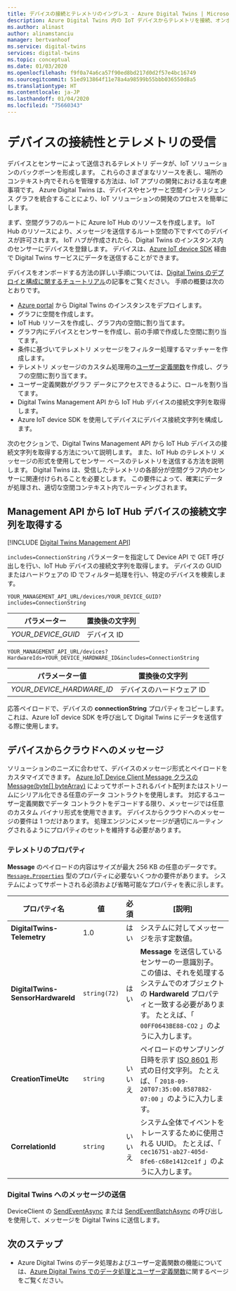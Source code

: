 ```yaml
---
title: デバイスの接続とテレメトリのイングレス - Azure Digital Twins | Microsoft Docs
description: Azure Digital Twins 内の IoT デバイスからテレメトリを接続、オンボード、送信する方法について説明します。
ms.author: alinast
author: alinamstanciu
manager: bertvanhoof
ms.service: digital-twins
services: digital-twins
ms.topic: conceptual
ms.date: 01/03/2020
ms.openlocfilehash: f9f0a74a6ca57f90ed8bd217d0d2f57e4bc16749
ms.sourcegitcommit: 51ed913864f11e78a4a98599b55bbb036550d8a5
ms.translationtype: HT
ms.contentlocale: ja-JP
ms.lasthandoff: 01/04/2020
ms.locfileid: "75660343"
---
```

# <a name="device-connectivity-and-telemetry-ingress"></a>デバイスの接続性とテレメトリの受信

デバイスとセンサーによって送信されるテレメトリ データが、IoT ソリューションのバックボーンを形成します。 これらのさまざまなリソースを表し、場所のコンテキスト内でそれらを管理する方法は、IoT アプリの開発における主な考慮事項です。 Azure Digital Twins は、デバイスやセンサーと空間インテリジェンス グラフを統合することにより、IoT ソリューションの開発のプロセスを簡単にします。

まず、空間グラフのルートに Azure IoT Hub のリソースを作成します。 IoT Hub のリソースにより、メッセージを送信するルート空間の下ですべてのデバイスが許可されます。 IoT ハブが作成されたら、Digital Twins のインスタンス内のセンサーにデバイスを登録します。 デバイスは、[Azure IoT device SDK](https://docs.microsoft.com/azure/iot-hub/iot-hub-devguide-sdks) 経由で Digital Twins サービスにデータを送信することができます。

デバイスをオンボードする方法の詳しい手順については、[Digital Twins のデプロイと構成に関するチュートリアル](tutorial-facilities-setup.md)の記事をご覧ください。 手順の概要は次のとおりです。

- [Azure portal](https://portal.azure.com) から Digital Twins のインスタンスをデプロイします。
- グラフに空間を作成します。
- IoT Hub リソースを作成し、グラフ内の空間に割り当てます。
- グラフ内にデバイスとセンサーを作成し、前の手順で作成した空間に割り当てます。
- 条件に基づいてテレメトリ メッセージをフィルター処理するマッチャーを作成します。
- テレメトリ メッセージのカスタム処理用の[ユーザー定義関数](concepts-user-defined-functions.md)を作成し、グラフの空間に割り当てます。
- ユーザー定義関数がグラフ データにアクセスできるように、ロールを割り当てます。
- Digital Twins Management API から IoT Hub デバイスの接続文字列を取得します。
- Azure IoT device SDK を使用してデバイスにデバイス接続文字列を構成します。

次のセクションで、Digital Twins Management API から IoT Hub デバイスの接続文字列を取得する方法について説明します。 また、IoT Hub のテレメトリ メッセージの形式を使用してセンサー ベースのテレメトリを送信する方法を説明します。 Digital Twins は、受信したテレメトリの各部分が空間グラフ内のセンサーに関連付けられることを必要とします。 この要件によって、確実にデータが処理され、適切な空間コンテキスト内でルーティングされます。

## <a name="get-the-iot-hub-device-connection-string-from-the-management-api"></a>Management API から IoT Hub デバイスの接続文字列を取得する

[!INCLUDE [Digital Twins Management API](../../includes/digital-twins-management-api.md)]

`includes=ConnectionString` パラメーターを指定して Device API で GET 呼び出しを行い、IoT Hub デバイスの接続文字列を取得します。 デバイスの GUID またはハードウェアの ID でフィルター処理を行い、特定のデバイスを検索します。

```plaintext
YOUR_MANAGEMENT_API_URL/devices/YOUR_DEVICE_GUID?includes=ConnectionString
```

| パラメーター | 置換後の文字列 |
| --- | --- |
| *YOUR_DEVICE_GUID* | デバイス ID |

```plaintext
YOUR_MANAGEMENT_API_URL/devices?HardwareIds=YOUR_DEVICE_HARDWARE_ID&includes=ConnectionString
```

| パラメーター値 | 置換後の文字列 |
| --- | --- |
| *YOUR_DEVICE_HARDWARE_ID* | デバイスのハードウェア ID |

応答ペイロードで、デバイスの **connectionString** プロパティをコピーします。 これは、Azure IoT device SDK を呼び出して Digital Twins にデータを送信する際に使用します。

## <a name="device-to-cloud-message"></a>デバイスからクラウドへのメッセージ

ソリューションのニーズに合わせて、デバイスのメッセージ形式とペイロードをカスタマイズできます。 [Azure IoT Device Client Message クラスの Message(byte[] byteArray)](https://docs.microsoft.com/dotnet/api/microsoft.azure.devices.client.message.-ctor?view=azure-dotnet#Microsoft_Azure_Devices_Client_Message__ctor_System_Byte___) によってサポートされるバイト配列またはストリームにシリアル化できる任意のデータ コントラクトを使用します。 対応するユーザー定義関数でデータ コントラクトをデコードする限り、メッセージでは任意のカスタム バイナリ形式を使用できます。 デバイスからクラウドへのメッセージの要件は 1 つだけあります。 処理エンジンにメッセージが適切にルーティングされるようにプロパティのセットを維持する必要があります。

### <a name="telemetry-properties"></a>テレメトリのプロパティ

 **Message** のペイロードの内容はサイズが最大 256 KB の任意のデータです。 [`Message.Properties`](https://docs.microsoft.com/dotnet/api/microsoft.azure.devices.client.message.properties?view=azure-dotnet) 型のプロパティに必要ないくつかの要件があります。 システムによってサポートされる必須および省略可能なプロパティを表に示します。

| プロパティ名 | 値 | 必須 | [説明] |
|---|---|---|---|
| **DigitalTwins-Telemetry** | 1.0 | はい | システムに対してメッセージを示す定数値。 |
| **DigitalTwins-SensorHardwareId** | `string(72)` | はい | **Message** を送信しているセンサーの一意識別子。 この値は、それを処理するシステムでのオブジェクトの **HardwareId** プロパティと一致する必要があります。 たとえば、「 `00FF0643BE88-CO2` 」のように入力します。 |
| **CreationTimeUtc** | `string` | いいえ | ペイロードのサンプリング日時を示す [ISO 8601](https://www.iso.org/iso-8601-date-and-time-format.html) 形式の日付文字列。 たとえば、「 `2018-09-20T07:35:00.8587882-07:00` 」のように入力します。 |
| **CorrelationId** | `string` | いいえ | システム全体でイベントをトレースするために使用される UUID。 たとえば、「 `cec16751-ab27-405d-8fe6-c68e1412ce1f` 」のように入力します。

### <a name="send-your-message-to-digital-twins"></a>Digital Twins へのメッセージの送信

DeviceClient の [SendEventAsync](https://docs.microsoft.com/dotnet/api/microsoft.azure.devices.client.deviceclient.sendeventasync?view=azure-dotnet) または [SendEventBatchAsync](https://docs.microsoft.com/dotnet/api/microsoft.azure.devices.client.deviceclient.sendeventbatchasync?view=azure-dotnet) の呼び出しを使用して、メッセージを Digital Twins に送信します。

## <a name="next-steps"></a>次のステップ

- Azure Digital Twins のデータ処理およびユーザー定義関数の機能については、[Azure Digital Twins でのデータ処理とユーザー定義関数](concepts-user-defined-functions.md)に関するページをご覧ください。
